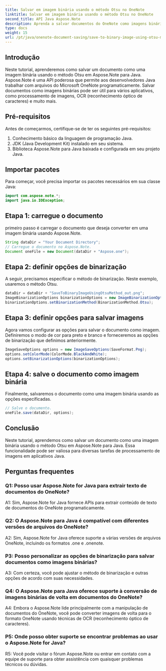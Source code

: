 ```yaml
---
title: Salvar em imagem binária usando o método Otsu no OneNote
linktitle: Salvar em imagem binária usando o método Otsu no OneNote
second_title: API Java Aspose.Note
description: Aprenda a salvar documentos do OneNote como imagens binárias usando o método Otsu com Aspose.Note para Java. Eleve os recursos do seu aplicativo Java com Aspose.Note.
type: docs
weight: 15
url: /pt/java/onenote-document-saving/save-to-binary-image-using-otsu-method/
---
```

## Introdução

Neste tutorial, aprenderemos como salvar um documento como uma imagem binária usando o método Otsu em Aspose.Note para Java. Aspose.Note é uma API poderosa que permite aos desenvolvedores Java trabalhar com arquivos do Microsoft OneNote programaticamente. Salvar documentos como imagens binárias pode ser útil para vários aplicativos, como processamento de imagens, OCR (reconhecimento óptico de caracteres) e muito mais.

## Pré-requisitos

Antes de começarmos, certifique-se de ter os seguintes pré-requisitos:
1. Conhecimento básico da linguagem de programação Java.
2. JDK (Java Development Kit) instalado em seu sistema.
3. Biblioteca Aspose.Note para Java baixada e configurada em seu projeto Java.

## Importar pacotes

Para começar, você precisa importar os pacotes necessários em sua classe Java:
```java
import com.aspose.note.*;
import java.io.IOException;
```

## Etapa 1: carregue o documento

primeiro passo é carregar o documento que deseja converter em uma imagem binária usando Aspose.Note.
```java
String dataDir = "Your Document Directory";
// Carregue o documento no Aspose.Note.
Document oneFile = new Document(dataDir + "Aspose.one");
```

## Etapa 2: definir opções de binarização
A seguir, precisamos especificar o método de binarização. Neste exemplo, usaremos o método Otsu.
```java
dataDir = dataDir + "SaveToBinaryImageUsingOtsuMethod_out.png";
ImageBinarizationOptions binarizationOptions = new ImageBinarizationOptions();
binarizationOptions.setBinarizationMethod(BinarizationMethod.Otsu);
```

## Etapa 3: definir opções para salvar imagens
Agora vamos configurar as opções para salvar o documento como imagem. Definiremos o modo de cor para preto e branco e forneceremos as opções de binarização que definimos anteriormente.
```java
ImageSaveOptions options = new ImageSaveOptions(SaveFormat.Png);
options.setColorMode(ColorMode.BlackAndWhite);
options.setBinarizationOptions(binarizationOptions);
```

## Etapa 4: salve o documento como imagem binária
Finalmente, salvaremos o documento como uma imagem binária usando as opções especificadas.
```java
// Salve o documento.
oneFile.save(dataDir, options);
```

## Conclusão
Neste tutorial, aprendemos como salvar um documento como uma imagem binária usando o método Otsu em Aspose.Note para Java. Essa funcionalidade pode ser valiosa para diversas tarefas de processamento de imagens em aplicativos Java.

## Perguntas frequentes

### Q1: Posso usar Aspose.Note for Java para extrair texto de documentos do OneNote?

A1: Sim, Aspose.Note for Java fornece APIs para extrair conteúdo de texto de documentos do OneNote programaticamente.

### Q2: O Aspose.Note para Java é compatível com diferentes versões de arquivos do OneNote?

A2: Sim, Aspose.Note for Java oferece suporte a várias versões de arquivos OneNote, incluindo os formatos .one e .onenote.

### P3: Posso personalizar as opções de binarização para salvar documentos como imagens binárias?

A3: Com certeza, você pode ajustar o método de binarização e outras opções de acordo com suas necessidades.

### Q4: O Aspose.Note para Java oferece suporte à conversão de imagens binárias de volta em documentos do OneNote?

A4: Embora o Aspose.Note lide principalmente com a manipulação de documentos do OneNote, você pode converter imagens de volta para o formato OneNote usando técnicas de OCR (reconhecimento óptico de caracteres).

### P5: Onde posso obter suporte se encontrar problemas ao usar o Aspose.Note for Java?

R5: Você pode visitar o fórum Aspose.Note ou entrar em contato com a equipe de suporte para obter assistência com quaisquer problemas técnicos ou dúvidas.